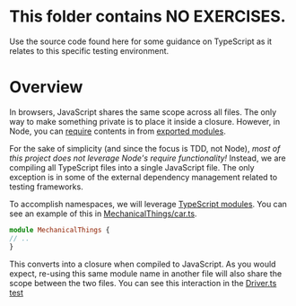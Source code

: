 # This folder contains NO EXERCISES. 

Use the source code found here for some guidance on TypeScript as it relates to this specific testing environment.

# Overview

In browsers, JavaScript shares the same scope across all files. The only way to make something private is to place it inside
a closure. However, in Node, you can [require](https://nodejs.org/api/modules.html) contents in from 
[exported modules](https://nodejs.org/api/modules.html#modules_module_exports).

For the sake of simplicity (and since the focus is TDD, not Node), *most of this project does not leverage Node's require 
functionality!* Instead, we are compiling all TypeScript files into a single JavaScript file. The only exception is in
some of the external dependency management related to testing frameworks.

To accomplish namespaces, we will leverage [TypeScript modules](http://www.typescriptlang.org/Handbook#modules). You can 
see an example of this in [MechanicalThings/car.ts](./MechanicalThings/car.ts).

```typescript
module MechanicalThings {
// ..
}
```

This converts into a closure when compiled to JavaScript. As you would expect, re-using this same module name in another file will
also share the scope between the two files. You can see this interaction in the [Driver.ts test](../../test/example/driver.ts)

